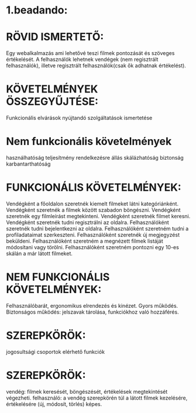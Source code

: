 # 1.beadando:

# RÖVID ISMERTETŐ:
  Egy webalkalmazás ami lehetővé teszi filmek pontozását és szöveges értékelését.
  A felhasználók lehetnek vendégek (nem regisztrált felhasználók), illetve regisztrált felhasználók(csak ők adhatnak értékelést).

# KÖVETELMÉNYEK ÖSSZEGYŰJTÉSE:
  Funkcionális elvárások
  nyújtandó szolgáltatások ismertetése
# Nem funkcionális követelmények
  használhatóság
  teljesítmény
  rendelkezésre állás
  skálázhatóság
  biztonság
  karbantarthatóság
  
# FUNKCIONÁLIS KÖVETELMÉNYEK:
  Vendégként a főoldalon szeretnék kiemelt filmeket látni kategóriánként.
  Vendégként szeretnék a filmek között szabadon böngészni.
  Vendégként szeretnék egy filmleírást megtekinteni.
  Vendégként szeretnék filmet keresni.
  Vendégként szeretnék tudni regisztrálni az oldalra.
  Felhasználóként szeretnék tudni bejelentkezni az oldalra.
  Felhasználóként szeretném tudni a profiladataimat szerkeszteni.
  Felhasználóként szeretnék új megjegyzést beküldeni.
  Felhasználóként szeretném a megnézett filmek listáját módosítani vagy törölni.
  Felhasználóként szeretném pontozni egy 10-es skálán a már látott filmeket.
  
# NEM FUNKCIONÁLIS KÖVETELMÉNYEK:
  Felhasználóbarát, ergonomikus elrendezés és kinézet.
  Gyors működés.
  Biztonságos működés: jelszavak tárolása, funkciókhoz való hozzáférés.
  
# SZEREPKÖRÖK:
  jogosultsági csoportok
  elérhető funkciók
  
# SZEREPKÖRÖK:
  vendég: filmek keresését, böngészését, értékelések megtekintését végezheti.
  felhasználó: a vendég szerepkörén túl a látott filmek kezelésére, értékelésére (új, módosít, törlés) képes.
  
  
